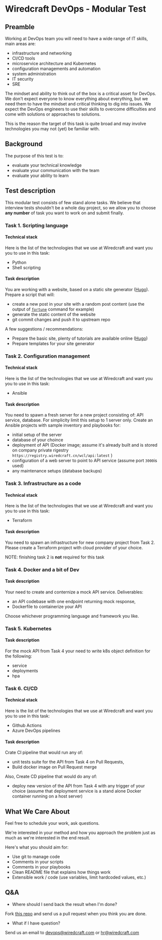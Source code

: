 # Wiredcraft DevOps - Modular Test

## Preamble
Working at DevOps team you will need to have a wide range of IT skills, main areas are:
- infrastructure and networking
- CI/CD tools
- microservice architecture and Kubernetes
- configuration managements and automation
- system administration
- IT security
- SRE

The mindset and ability to think out of the box is a critical asset for DevOps. We don't expect everyone to know everything about everything, but we need them to have the mindset and critical thinking to dig into issues. We expect the DevOps engineers to use their skills to overcome difficulties and come with solutions or approaches to solutions.

This is the reason the target of this task is quite broad and may involve technologies you may not (yet) be familiar with.

## Background 

The purpose of this test is to:
- evaluate your technical knowledge
- evaluate your communication with the team
- evaluate your ability to learn


## Test description

This modular test consists of few stand alone tasks. We believe that interview tests shouldn't be a whole day project, so we allow you to choose **any number** of task you want to work on and submit finally.

### Task 1. Scripting language

#### Technical stack
Here is the list of the technologies that we use at Wiredcraft and want you you to use in this task:
- Python
- Shell scripting

#### Task description
You are working with a website, based on a static site generator ([Hugo](https://gohugo.io/)). Prepare a script that will:
- create a new post in your site with a random post content (use the output of [`fortune`](http://manpages.ubuntu.com/manpages/xenial/man6/fortune.6.html) command for example)
- generate the static content of the website
- git commit changes and push it to upstream repo

A few suggestions / recommendations:
- Prepare the basic site, plenty of tutorials are available online ([Hugo](https://gohugo.io))
- Prepare templates for your site generator

### Task 2. Configuration management

#### Technical stack
Here is the list of the technologies that we use at Wiredcraft and want you you to use in this task:
- Ansible

#### Task description
You need to spawn a fresh server for a new project consisting of: API service, database. For simplicity limit this setup to 1 server only. Create an Ansible projects with sample inventory and playbooks for:
- initial setup of the server
- database of your choince
- deployment of API (Docker image; assume it's already built and is stored on company private rigestry `https://registry.wiredcraft.cn/wcl/api:latest` )
- configuration of a web server to point to API service (assume port `3000`is used)
- any maintenance setups (database backups)

### Task 3. Infrastructure as a code 

#### Technical stack
Here is the list of the technologies that we use at Wiredcraft and want you you to use in this task:
- Terraform

#### Task description
You need to spawn an infrastructure for new company project from Task 2. Please create a Terraform project with cloud provider of your choice.

NOTE: finishing task 2 is **not** required for this task

### Task 4. Docker and a bit of Dev
#### Task description
Your need to create and conternize a mock API service. Deliverables:
- an API codebase with one endpoint returning mock response,
- Dockerfile to containerize your API

Choose whichever programming language and framework you like.

### Task 5. Kubernetes 
#### Task description
For the mock API from Task 4 your need to write k8s object definition for the following:
- service
- deployments
- hpa

### Task 6. CI/CD

#### Technical stack
Here is the list of the technologies that we use at Wiredcraft and want you you to use in this task:
- Github Actions
- Azure DevOps pipelines

#### Task description
Crate CI pipeline that would run any of:
- unit tests suite for the API from Task 4 on Pull Requests,
- Build docker image on Pull Request merge 

Also, Create CD pipeline that would do any of:
- deploy new version of the API from Task 4 with any trigger of your choice (assume that deployment service is a stand alone Docker container running on a host server)

## What We Care About

Feel free to schedule your work, ask questions.

We're interested in your method and how you approach the problem just as much as we're interested in the end result.

Here's what you should aim for:

- Use git to manage code
- Comments in your scripts
- Comments in your playbooks
- Clean README file that explains how things work
- Extensible work / code (use variables, limit hardcoded values, etc.)

## Q&A

- Where should I send back the result when I'm done?

Fork [this repo](https://github.com/Wiredcraft/test-devops)  and send us a pull request when you think you are done.

- What if I have question?

Send us an email to devops@wiredcraft.com or hr@wiredcraft.com 
